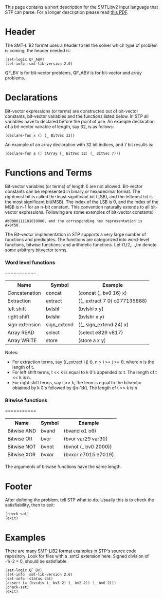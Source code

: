 This page contains a short description for the SMTLibv2 input language that STP can parse. For a longer description please read [this PDF](http://www.grammatech.com/resource/smt/SMTLIBTutorial.pdf).

Header
===========

The SMT-LIB2 format uses a header to tell the solver which type of problem is coming,  the header needed is:

```
(set-logic QF_ABV)
(set-info :smt-lib-version 2.0)
```

QF_BV is for bit-vector problems, QF_ABV is for bit-vector and array problems.

Declarations
===========

Bit-vector expressions (or terms) are constructed out of bit-vector constants, bit-vector variables and the functions listed below. In STP all variables have to declared before the point of use. An example declaration of a bit-vector variable of length, say 32, is as follows:
```
(declare-fun x () (_ BitVec 32))
```
An example of an array declaration with 32 bit indices, and 7 bit results is:
```
(declare-fun a () (Array (_ BitVec 32) (_ BitVec 7)))
```

Functions and Terms
===========

Bit-vector variables (or terms) of length 0 are not allowed. Bit-vector constants can be represented in binary or hexadecimal format. The rightmost bit is called the least significant bit (LSB), and the leftmost bit is the most significant bit(MSB). The index of the LSB is 0, and the index of the MSB is n-1 for an n-bit constant. This convention naturally extends to all bit-vector expressions. Following are some examples of bit-vector constants:
```
#b0000111101010000, and the corresponding hex representation is #x0f50.
```

The Bit-vector implementation in STP supports a very large number of functions and predicates. The functions are categorized into word-level functions, bitwise functions, and arithmetic functions. Let t1,t2,...,tm denote some arbitrary bitvector terms.

<h3>Word level functions</h3>
===========

<table class="zab1">
<tr>
<th>Name</th>
<th>Symbol</th>
<th>Example</th>
</tr>

<tr>
<td>Concatenation</td>
<td>concat</td>
<td>(concat (_ bv0 16) x)</td>
</tr>

<tr>
<td>Extraction</td>
<td>extract</td>
<td>((_ extract 7 0) o277135888)</td>
</tr>

<tr>
<td>left shift</td>
<td>bvlshl</td>
<td>(bvlshl x y)</td>
</tr>

<tr>
<td>right shift</td>
<td>bvlshr</td>
<td>(bvlshr x y)</td>
</tr>

<tr>
<td>sign extension</td>
<td>sign_extend</td>
<td>((_ sign_extend 24) x)</td>
</tr>

<tr>
<td>Array READ</td>
<td>select</td>
<td>(select e829 v817)</td>
</tr>

<tr>
<td>Array WRITE</td>
<td>store</td>
<td>(store a x y)</td>
</tr>
</table>

Notes:
* For extraction terms, say ((_extract i j) t), n > i >= j >= 0, where n is the length of t.
* For left shift terms, t << k is equal to k 0's appended to t. The length of t << k is n.
* For right shift terms, say t >> k, the term is equal to the bitvector obtained by k 0's followed by t[n-1:k]. The length of t >> k is n.


<h3>Bitwise functions</h3>
===========

<table class="zab1">
<tr>
<th>Name</th>
<th>Symbol</th>
<th>Example</th>
</tr>

<tr>
<td>Bitwise AND</td>
<td>bvand</td>
<td>(bvand o1 o6)</td>
</tr>

<tr>
<td>Bitwise OR</td>
<td>bvor</td>
<td>(bvor var29 var30)</td>
</tr>

<tr>
<td>Bitwise NOT</td>
<td>bvnot</td>
<td>(bvnot (_ bv0 2000))</td>
</tr>

<tr>
<td>Bitwise XOR</td>
<td>bvxor</td>
<td>(bvxor e7015 e7019)</td>
</tr>
</table>

The arguments of bitwise functions have the same length.

Footer
===========

After defining the problem, tell STP what to do. Usually this is to check the satisfiability, then to exit:
```
(check-sat)
(exit)
```

Examples
===========

There are many SMT-LIB2 format examples in STP's source code repository. Look for files with a .smt2 extension  here. Signed division of -1/-2 =  0, should be satisfiable:
```
(set-logic QF_BV)
(set-info :smt-lib-version 2.0)
(set-info :status sat)
(assert (= (bvsdiv (_ bv3 2) (_ bv2 2)) (_ bv0 2)))
(check-sat)
(exit)
```

